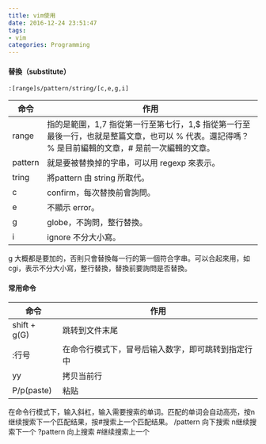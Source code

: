 ```yaml
---
title: vim使用
date: 2016-12-24 23:51:47
tags:
- vim
categories: Programming
---
```


#### 替換（substitute）

```
:[range]s/pattern/string/[c,e,g,i]
```

<!-- more -->


| 命令 | 作用 |
|--------|--------|
| range	| 指的是範圍，1,7 指從第一行至第七行，1,$ 指從第一行至最後一行，也就是整篇文章，也可以 % 代表。還記得嗎？ % 是目前編輯的文章，# 是前一次編輯的文章。|
| pattern | 就是要被替換掉的字串，可以用 regexp 來表示。|
| tring	| 將pattern 由 string 所取代。|
| c	| confirm，每次替換前會詢問。|
| e	| 不顯示 error。|
| g	 | globe，不詢問，整行替換。|
| i	| ignore 不分大小寫。|


g 大概都是要加的，否則只會替換每一行的第一個符合字串。可以合起來用，如 cgi，表示不分大小寫，整行替換，替換前要詢問是否替換。

#### 常用命令


| 命令 | 作用 |
|--------|--------|
|   shift + g(G)   | 跳转到文件末尾 |
| :行号 | 在命令行模式下，冒号后输入数字，即可跳转到指定行中 |
| yy | 拷贝当前行 |
| P/p(paste) | 粘贴 |


在命令行模式下，输入斜杠，输入需要搜索的单词。匹配的单词会自动高亮，按n继续搜索下一个匹配结果，按#搜索上一个匹配结果。
/pattern 向下搜索 n继续搜索下一个
?pattern 向上搜索 #继续搜索上一个

